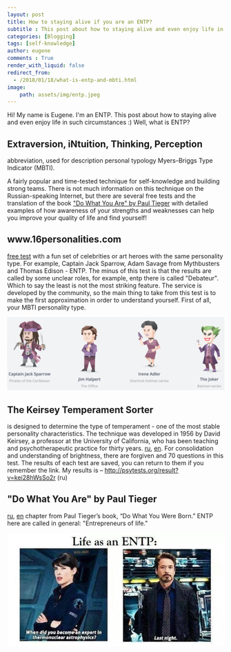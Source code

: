 ```yaml
---
layout: post
title: How to staying alive if you are an ENTP?
subtitle : This post about how to staying alive and even enjoy life in such circumstances :)
categories: [Blogging]
tags: [self-knowledge]
author: eugene
comments : True
render_with_liquid: false
redirect_from:
  - /2018/01/18/what-is-entp-and-mbti.html
image:
    path: assets/img/entp.jpeg
---
```


​Hi! My name is Eugene. I'm an ENTP.
This post about how to staying alive and even enjoy life in such circumstances :)
Well, what is ENTP?

<p><h2>Extraversion, iNtuition, Thinking, Perception</h2> abbreviation, used for description personal typology Myers–Briggs Type Indicator (MBTI).</p>
<p>A fairly popular and time-tested technique for self-knowledge and building strong teams. There is not much information on this technique on the Russian-speaking Internet, but there are several free tests and the translation of the book <a href='https://amzn.to/3wYKVs0'>"Do What You Are" by Paul Tieger</a> with detailed examples of how awareness of your strengths and weaknesses can help you improve your quality of life and find yourself!</p>

<p><h2>www.16personalities.com</h2> <a href="https://www.16personalities.com/">free test</a> with a fun set of celebrities or art heroes with the same personality type. For example, Captain Jack Sparrow, Adam Savage from Mythbusters and Thomas Edison - ENTP. The minus of this test is that the results are called by some unclear roles, for example, entp there is called "Debateur". Which to say the least is not the most striking feature. The service is developed by the community, so the main thing to take from this test is to make the first approximation in order to understand yourself. First of all, your MBTI personality type.</p>


![16 personalities](/assets/img/16personalities_entp.png)

<p><h2>The Keirsey Temperament Sorter</h2> is designed to determine the type of temperament - one of the most stable personality characteristics. The technique was developed in 1956 by David Keirsey, a professor at the University of California, who has been teaching and psychotherapeutic practice for thirty years.
<a href='http://psytests.org/temperament/keirsey.html'>ru</a>, <a href='https://me.keirsey.com/'>en</a>.
For consolidation and understanding of brightness, there are forgiven and 70 questions in this test. The results of each test are saved, you can return to them if you remember the link. My results is – <a href='http://psytests.org/result?v=kei28hWsSo2r'>http://psytests.org/result?v=kei28hWsSo2r</a> (ru)
</p>

<p><h2>"Do What You Are" by Paul Tieger</h2>
<a href='https://psy.wikireading.ru/69120'>ru</a>, <a href='http://www.cazenovia.edu/sites/files/docs/academics/career_services/majors_careers/ENTP.pdf'>en</a> chapter from Paul Tieger’s book, “Do What You Were Born.” ENTP here are called in general: "Entrepreneurs of life."
</p>

![Life as an ENTP](/assets/img/life_as_an_entp.jpeg)
